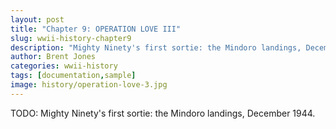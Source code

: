 ```yaml
---
layout: post
title: "Chapter 9: OPERATION LOVE III"
slug: wwii-history-chapter9
description: "Mighty Ninety's first sortie: the Mindoro landings, December 1944."
author: Brent Jones
categories: wwii-history
tags: [documentation,sample]
image: history/operation-love-3.jpg
---
```


TODO: Mighty Ninety's first sortie: the Mindoro landings, December 1944.